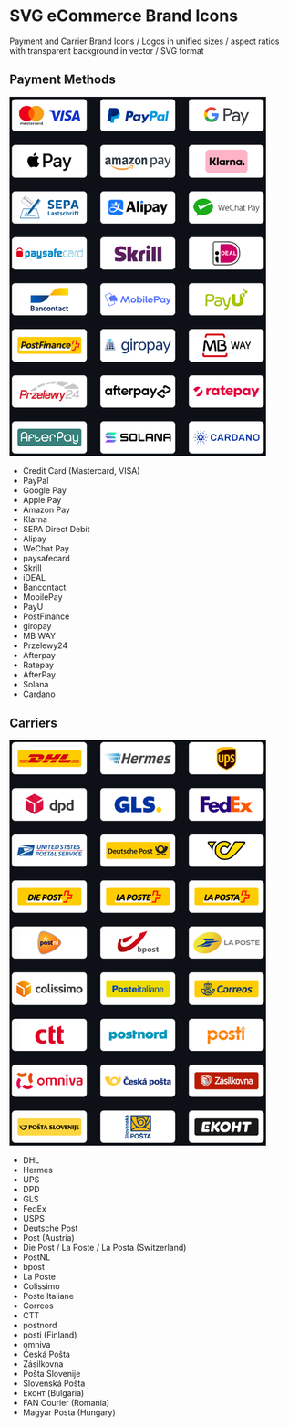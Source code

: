 # SVG eCommerce Brand Icons

Payment and Carrier Brand Icons / Logos in unified sizes / aspect ratios with transparent background in vector / SVG format

## Payment Methods

<img src="paymentMethodsPreview.png" alt="drawing" width="450" />

- Credit Card (Mastercard, VISA)
- PayPal
- Google Pay
- Apple Pay
- Amazon Pay
- Klarna
- SEPA Direct Debit
- Alipay
- WeChat Pay
- paysafecard
- Skrill
- iDEAL
- Bancontact
- MobilePay
- PayU
- PostFinance
- giropay
- MB WAY
- Przelewy24
- Afterpay
- Ratepay
- AfterPay
- Solana
- Cardano

## Carriers

<img src="carriersPreview.png" alt="drawing" width="450" />

- DHL
- Hermes
- UPS
- DPD
- GLS
- FedEx
- USPS
- Deutsche Post
- Post (Austria)
- Die Post / La Poste / La Posta (Switzerland)
- PostNL
- bpost
- La Poste
- Colissimo
- Poste Italiane
- Correos
- CTT
- postnord
- posti (Finland)
- omniva
- Česká Pošta
- Zásilkovna
- Pošta Slovenije
- Slovenská Pošta
- Еконт (Bulgaria)
- FAN Courier (Romania)
- Magyar Posta (Hungary)
